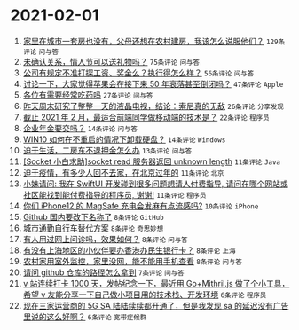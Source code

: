 # 2021-02-01

1. [家里在城市一套房也没有，父母还想在农村建房，我该怎么说服他们？](https://www.v2ex.com/t/750131) `129条评论` `问与答`
1. [未确认关系，情人节可以送礼物吗？](https://www.v2ex.com/t/750141) `75条评论` `问与答`
1. [公司有规定不准打探工资、奖金么？执行得怎么样？](https://www.v2ex.com/t/750130) `56条评论` `问与答`
1. [讨论一下，大家觉得苹果会在接下来 50 年衰落甚至倒闭吗？](https://www.v2ex.com/t/750160) `47条评论` `Apple`
1. [各位有需要经常吃药吗](https://www.v2ex.com/t/750139) `27条评论` `问与答`
1. [昨天周末研究了整整一天的液晶电视，结论：索尼真的无敌](https://www.v2ex.com/t/750191) `26条评论` `分享发现`
1. [截止 2021 年 2 月，最适合前端同学做移动端的技术是？](https://www.v2ex.com/t/750140) `22条评论` `程序员`
1. [企业年金要交吗？](https://www.v2ex.com/t/750136) `14条评论` `问与答`
1. [WIN10 如何在不重启的情况下卸载硬盘？](https://www.v2ex.com/t/750121) `14条评论` `Windows`
1. [迫于生活，二房东不退押金怎么办](https://www.v2ex.com/t/750135) `13条评论` `问与答`
1. [[Socket 小白求助]socket read 服务器返回 unknown length](https://www.v2ex.com/t/750149) `11条评论` `Java`
1. [迫于疫情，有多少人回不去家，在北京过年的](https://www.v2ex.com/t/750138) `11条评论` `北京`
1. [小妹请问: 我在 SwiftUI 开发碰到很多问题想请人付费指导, 请问在哪个网站或社区能找到能付费指导的程序员, 谢谢!](https://www.v2ex.com/t/750134) `11条评论` `程序员`
1. [你们 iPhone12 的 MagSafe 充电会发麻有点流感吗?](https://www.v2ex.com/t/750122) `10条评论` `iPhone`
1. [Github 国内要改下名称了](https://www.v2ex.com/t/750179) `8条评论` `GitHub`
1. [城市通勤自行车替代方案](https://www.v2ex.com/t/750176) `8条评论` `奇思妙想`
1. [有人用过网上问诊吗，效果如何？](https://www.v2ex.com/t/750172) `8条评论` `问与答`
1. [有没有上海地区的小伙伴要办香港办民生银行卡？](https://www.v2ex.com/t/750159) `8条评论` `上海`
1. [农村家用室外监控，家里没网，能不能用手机查看](https://www.v2ex.com/t/750145) `8条评论` `问与答`
1. [请问 github 仓库的路径怎么拿到](https://www.v2ex.com/t/750127) `7条评论` `问与答`
1. [v 站连续打卡 1000 天，发帖纪念一下，最近用 Go+Mithril.js 做了个小工具，希望 v 友能分享一下自己做小项目用的技术栈、开发环境](https://www.v2ex.com/t/750181) `6条评论` `程序员`
1. [现在三家运营商的 5G SA 陆陆续续都开通了，但是我发现 sa 的延迟没有广告里说的这么好啊？](https://www.v2ex.com/t/750165) `6条评论` `宽带症候群`
